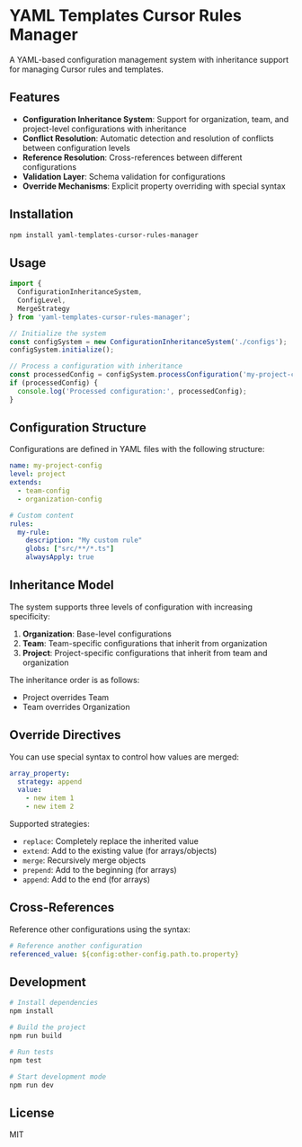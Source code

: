# YAML Templates Cursor Rules Manager

A YAML-based configuration management system with inheritance support for managing Cursor rules and templates.

## Features

- **Configuration Inheritance System**: Support for organization, team, and project-level configurations with inheritance
- **Conflict Resolution**: Automatic detection and resolution of conflicts between configuration levels
- **Reference Resolution**: Cross-references between different configurations
- **Validation Layer**: Schema validation for configurations
- **Override Mechanisms**: Explicit property overriding with special syntax

## Installation

```bash
npm install yaml-templates-cursor-rules-manager
```

## Usage

```typescript
import { 
  ConfigurationInheritanceSystem, 
  ConfigLevel, 
  MergeStrategy 
} from 'yaml-templates-cursor-rules-manager';

// Initialize the system
const configSystem = new ConfigurationInheritanceSystem('./configs');
configSystem.initialize();

// Process a configuration with inheritance
const processedConfig = configSystem.processConfiguration('my-project-config');
if (processedConfig) {
  console.log('Processed configuration:', processedConfig);
}
```

## Configuration Structure

Configurations are defined in YAML files with the following structure:

```yaml
name: my-project-config
level: project
extends:
  - team-config
  - organization-config

# Custom content
rules:
  my-rule:
    description: "My custom rule"
    globs: ["src/**/*.ts"]
    alwaysApply: true
```

## Inheritance Model

The system supports three levels of configuration with increasing specificity:

1. **Organization**: Base-level configurations
2. **Team**: Team-specific configurations that inherit from organization
3. **Project**: Project-specific configurations that inherit from team and organization

The inheritance order is as follows:
- Project overrides Team
- Team overrides Organization

## Override Directives

You can use special syntax to control how values are merged:

```yaml
array_property:
  strategy: append
  value: 
    - new item 1
    - new item 2
```

Supported strategies:
- `replace`: Completely replace the inherited value
- `extend`: Add to the existing value (for arrays/objects)
- `merge`: Recursively merge objects
- `prepend`: Add to the beginning (for arrays)
- `append`: Add to the end (for arrays)

## Cross-References

Reference other configurations using the syntax:

```yaml
# Reference another configuration
referenced_value: ${config:other-config.path.to.property}
```

## Development

```bash
# Install dependencies
npm install

# Build the project
npm run build

# Run tests
npm test

# Start development mode
npm run dev
```

## License

MIT 